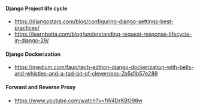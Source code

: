 #### Django Project life cycle  

* https://djangostars.com/blog/configuring-django-settings-best-practices/  
* https://learnbatta.com/blog/understanding-request-response-lifecycle-in-django-29/  



#### Django Dockerization  
    
* https://medium.com/faun/tech-edition-django-dockerization-with-bells-and-whistles-and-a-tad-bit-of-cleverness-2b5d1b57e289  

#### Forward and Reverse Proxy    

* https://www.youtube.com/watch?v=fW4DrKBO98w  

